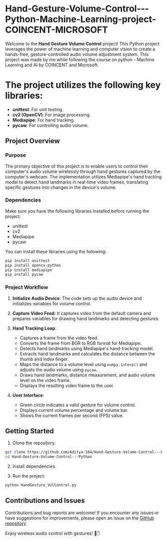 # Hand-Gesture-Volume-Control---Python-Machine-Learning-project-COINCENT-MICROSOFT

Welcome to the **Hand Gesture Volume Control** project! This Python project leverages the power of machine learning and computer vision to create a hands-free, gesture-controlled audio volume adjustment system. This project was made by me while following the course on python - Machine Learning and AI by COINCENT and Microsoft. 

# The project utilizes the following key libraries:

- **unittest**: For unit testing.
- **cv2 (OpenCV)**: For image processing.
- **Mediapipe**: For hand tracking.
- **pycaw**: For controlling audio volume.

## Project Overview

### Purpose

The primary objective of this project is to enable users to control their computer's audio volume wirelessly through hand gestures captured by the computer's webcam. The implementation utilizes Mediapipe's hand tracking model to detect hand landmarks in real-time video frames, translating specific gestures into changes in the device's volume.

### Dependencies

Make sure you have the following libraries installed before running the project:

- unittest
- cv2
- Mediapipe
- pycaw

You can install these libraries using the following:

```bash
pip install unittest
pip install opencv-python
pip install mediapipe
pip install pycaw
```

### Project Workflow

1. **Initialize Audio Device**: The code sets up the audio device and initializes variables for volume control.

2. **Capture Video Feed**: It captures video from the default camera and prepares variables for drawing hand landmarks and detecting gestures.

3. **Hand Tracking Loop**:
   - Captures a frame from the video feed.
   - Converts the frame from BGR to RGB format for Mediapipe.
   - Detects hand landmarks using Mediapipe's hand-tracking model.
   - Extracts hand landmarks and calculates the distance between the thumb and index finger.
   - Maps the distance to a volume level using `numpy.interp()` and adjusts the audio volume         using `pycaw`.
   - Draws hand landmarks, distance measurement, and audio volume level on the video frame.
   - Displays the resulting video frame to the user.

4. **User Interface**:
   - Green circle indicates a valid gesture for volume control.
   - Displays current volume percentage and volume bar.
   - Shows the current frames per second (FPS) value.

## Getting Started

1. Clone the repository:

```bash
git clone https://github.com/Aditya-164/Hand-Gesture-Volume-Control---Python.git
cd Hand-Gesture-Volume-Control---Python
```

2. Install dependencies.

3. Run the project:

```bash
python HandGesture_VolControl.py
```

## Contributions and Issues

Contributions and bug reports are welcome! If you encounter any issues or have suggestions for improvements, please open an issue on the [GitHub repository](https://github.com/Aditya-164/Hand-Gesture-Volume-Control---Python/issues).

Enjoy wireless audio control with gestures! 🎵✋
